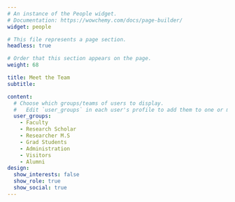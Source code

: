 ```yaml
---
# An instance of the People widget.
# Documentation: https://wowchemy.com/docs/page-builder/
widget: people

# This file represents a page section.
headless: true

# Order that this section appears on the page.
weight: 68

title: Meet the Team
subtitle:

content:
  # Choose which groups/teams of users to display.
  #   Edit `user_groups` in each user's profile to add them to one or more of these groups.
  user_groups:
    - Faculty
    - Research Scholar
    - Researcher M.S
    - Grad Students
    - Administration
    - Visitors
    - Alumni
design:
  show_interests: false
  show_role: true
  show_social: true
---
```

